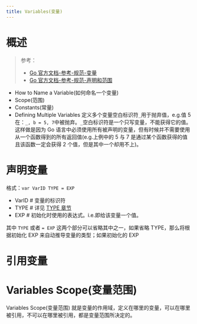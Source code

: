 ```yaml
---
title: Variables(变量)
---
```


# 概述

> 参考：
> - [Go 官方文档-参考-规范-变量](https://go.dev/ref/spec#Variables)
> - [Go 官方文档-参考-规范-声明和范围](https://go.dev/ref/spec#Declarations_and_scope)

- How to Name a Variable(如何命名一个变量)
- Scope(范围)
- Constants(常量)
- Defining Multiple Variables 定义多个变量空白标识符`_`用于抛弃值，e.g.值 5 在：`_, b = 5, 7`中被抛弃。`_`空白标识符是一个只写变量，不能获得它的值。这样做是因为 Go 语言中必须使用所有被声明的变量，但有时候并不需要使用从一个函数得到的所有返回值(e.g.上例中的 5 与 7 是通过某个函数获得的值且该函数一定会获得 2 个值，但是其中一个却用不上)。

# 声明变量

格式：`var VarID TYPE = EXP`

- VarID # 变量的标识符
- TYPE # 详见 [TYPE 章节](https://www.yuque.com/desistdaydream/learning/hmvgmw)
- EXP # 初始化时使用的表达式。i.e.即给该变量一个值。

其中 `TYPE` 或者 `= EXP` 这两个部分可以省略其中之一，如果省略 TYPE，那么将根据初始化 EXP 来自动推导变量的类型；如果初始化的 EXP

# 引用变量

# Variables Scope(变量范围)

Variables Scope(变量范围) 就是变量的作用域，定义在哪里的变量，可以在哪里被引用，不可以在哪里被引用，都是变量范围所决定的。

